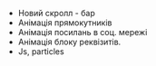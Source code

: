 + Новий скролл - бар
+ Анімація прямокутників
+ Анімація посилань в соц. мережі
+ Анімація блоку реквізитів.
+ Js, particles 